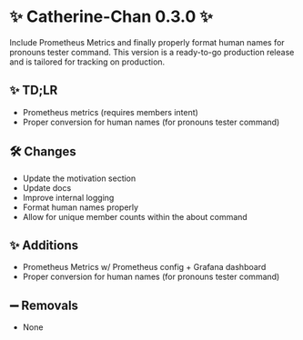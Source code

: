 # ✨ Catherine-Chan 0.3.0 ✨

Include Prometheus Metrics and finally properly format human names for pronouns tester command. This version is a ready-to-go production release and is tailored for tracking on production.

## ✨ TD;LR

- Prometheus metrics (requires members intent)
- Proper conversion for human names (for pronouns tester command)

## 🛠️ Changes

- Update the motivation section
- Update docs
- Improve internal logging
- Format human names properly
- Allow for unique member counts within the about command

## ✨ Additions

- Prometheus Metrics w/ Prometheus config + Grafana dashboard
- Proper conversion for human names (for pronouns tester command)

## ➖ Removals

- None
